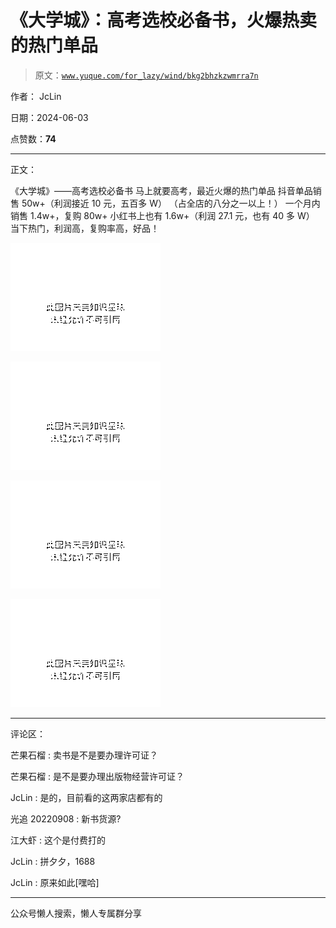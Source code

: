 # 《大学城》：高考选校必备书，火爆热卖的热门单品

> 原文：[`www.yuque.com/for_lazy/wind/bkg2bhzkzwmrra7n`](https://www.yuque.com/for_lazy/wind/bkg2bhzkzwmrra7n)

作者： JcLin

日期：2024-06-03

点赞数：**74**

* * *

正文：

《大学城》——高考选校必备书 马上就要高考，最近火爆的热门单品 抖音单品销售 50w+（利润接近 10 元，五百多 W） （占全店的八分之一以上！）
一个月内销售 1.4w+，复购 80w+ 小红书上也有 1.6w+（利润 27.1 元，也有 40 多 W） 当下热门，利润高，复购率高，好品！

![](img/52bc4b588fa9209bef925a481e1a6cb5.png)

![](img/91b95b6ebe35db1edbe1ade07387eb18.png)

![](img/d55c905e82a07e14dd6613b5906cce5b.png)

![](img/dfa87ea9ed77b0fbe45fa88c9434a3f0.png)

* * *

评论区：

芒果石榴 : 卖书是不是要办理许可证？

芒果石榴 : 是不是要办理出版物经营许可证？

JcLin : 是的，目前看的这两家店都有的

光追 20220908 : 新书货源?

江大虾 : 这个是付费打的

JcLin : 拼夕夕，1688

JcLin : 原来如此[嘿哈]

* * *

公众号懒人搜索，懒人专属群分享